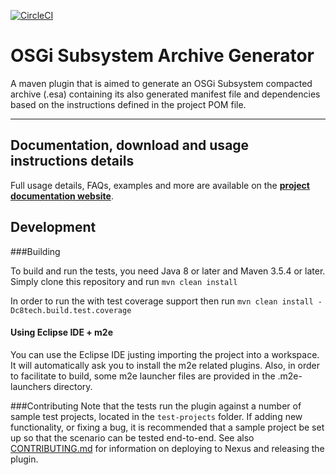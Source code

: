 [![CircleCI](https://circleci.com/gh/cvgaviao/osgi-subsystem-maven-plugin.svg?style=svg)](https://circleci.com/gh/cvgaviao/osgi-subsystem-maven-plugin)

OSGi Subsystem Archive Generator 
================================

A maven plugin that is aimed to generate an OSGi Subsystem compacted archive (.esa) containing its also generated manifest file and dependencies based on the instructions defined in the project POM file.

------------
## Documentation, download and usage instructions details

Full usage details, FAQs, examples and more are available on the
**[project documentation website](http://cvgaviao.github.io/osgi-subsystem-maven-plugin/index.html)**.

## Development


###Building

To build and run the tests, you need Java 8 or later and Maven 3.5.4 or later. 
Simply clone this repository and run `mvn clean install`

In order to run the with test coverage support then run `mvn clean install -Dc8tech.build.test.coverage`

#### Using Eclipse IDE + m2e
You can use the Eclipse IDE justing importing the project into a workspace. It will automatically ask you to install the m2e related plugins.
Also, in order to facilitate to build, some m2e launcher files are provided in the .m2e-launchers directory.

###Contributing
Note that the tests run the plugin against a number of sample test projects, located in the `test-projects` folder.
If adding new functionality, or fixing a bug, it is recommended that a sample project be set up so that the scenario
can be tested end-to-end.
See also [CONTRIBUTING.md](CONTRIBUTING.md) for information on deploying to Nexus and releasing the plugin.

